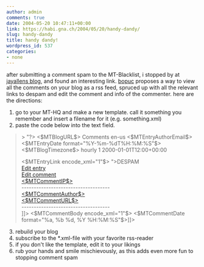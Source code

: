 ```yaml
---
author: admin
comments: true
date: 2004-05-20 10:47:11+00:00
link: https://habi.gna.ch/2004/05/20/handy-dandy/
slug: handy-dandy
title: handy dandy!
wordpress_id: 537
categories:
- none
---
```


after submitting a comment spam to the MT-Blacklist, i stopped by at [jayallens blog](http://www.jayallen.org/comment_spam/), and found an interesting link.
[bopuc](http://bopuc.levendis.com/bopuc/archives/-2004/05/14/mt_template_for_monitoring_comment_spam.php) proposes a way to view all the comments on your blog as a rss feed, spruced up with all the relevant links to despam and edit the comment and info of the commenter.
here are the directions:
1. go to your MT-HQ and make a new template. 
call it something you remember and insert a filename for it (e.g. something.xml)
2. paste the code below into the text field.


<blockquote>>
<?xml version="1.0" encoding="<$MTPublishCharset$>"?>
<rss version="2.0" 
xmlns:dc="http://purl.org/dc/elements/1.1/"
xmlns:sy="http://purl.org/rss/1.0/modules/syndication/"
xmlns:admin="http://webns.net/mvcb/"
xmlns:rdf="http://www.w3.org/1999/02/22-rdf-syntax-ns#">
<channel>
<title><$MTBlogName remove_html="1" encode_xml="1"$> Comments</title>
<link><$MTBlogURL$></link>
<description>Comments</description>
<dc:language>en-us</dc:language>
<dc:creator><MTEntries lastn="1"><$MTEntryAuthorEmail$></MTEntries></dc:creator>
<dc:date><MTEntries lastn="1"><$MTEntryDate format="%Y-%m-%dT%H:%M:%S"$><$MTBlogTimezone$></MTEntries></dc:date>
<admin:generatorAgent rdf:resource="http://www.movabletype.org/?v=<$MTVersion$>" />
<sy:updatePeriod>hourly</sy:updatePeriod>
<sy:updateFrequency>1</sy:updateFrequency>
<sy:updateBase>2000-01-01T12:00+00:00</sy:updateBase>

<MTComments lastn="15" sort_order="descend"><MTCommentEntry>
<item>
<title><$MTEntryTitle encode_xml="1"$> (<$MTCommentAuthor encode_xml="1"$>)</title>
<link><$MTEntryLink encode_xml="1"$></link>
<description>
<![CDATA[
<a href="http://www.your-domain.com/path/to/your/mt/mt-blacklist.cgi?__mode=despam&_type=comment&id=<$MTCommentID pad="0"$>">DESPAM</a><br />
<a href="http://www.your-domain.com/path/to/your/mt/mt.cgi?__mode=view&_type=entry&id=<MTEntryID>&blog_id=<MTBlogID>">Edit entry</a><br />
<a href="http://www.your-domain.com/path/to/your/mt/mt.cgi?__mode=view&_type=comment&id=<MTCommentID>&blog_id=<MTBlogID>">Edit comment</a><br />
<a href="http://www.your-domain.com/path/to/your/mt/mt-blacklist.cgi?__mode=search&n=50&_type=comment&matchType=ip&ip=<$MTCommentIP$>&re-search=Search"><$MTCommentIP$></a><br />
------------------------------------<br />
<a href="mailto:<$MTCommentEmail$>" title="<$MTCommentEmail$>"><$MTCommentAuthor$></a><br />
<a href="<$MTCommentURL$>"><$MTCommentURL$></a><br />
------------------------------------<br />]]>
<$MTCommentBody encode_xml="1"$>
<![CDATA[------------------------------------<br />
<$MTCommentDate format="%a, %b %d, %Y %H:%M:%S"$>]]>
</description>
</item>
</MTCommentEntry></MTComments>
</channel>
</rss>
</blockquote>


3. rebuild your blog
4. subscribe to the *.xml-file with your favorite rss-reader
5. if you don't like the template, edit it to your likings
6. rub your hands and smile mischievously, as this adds even more fun to stopping comment spam
